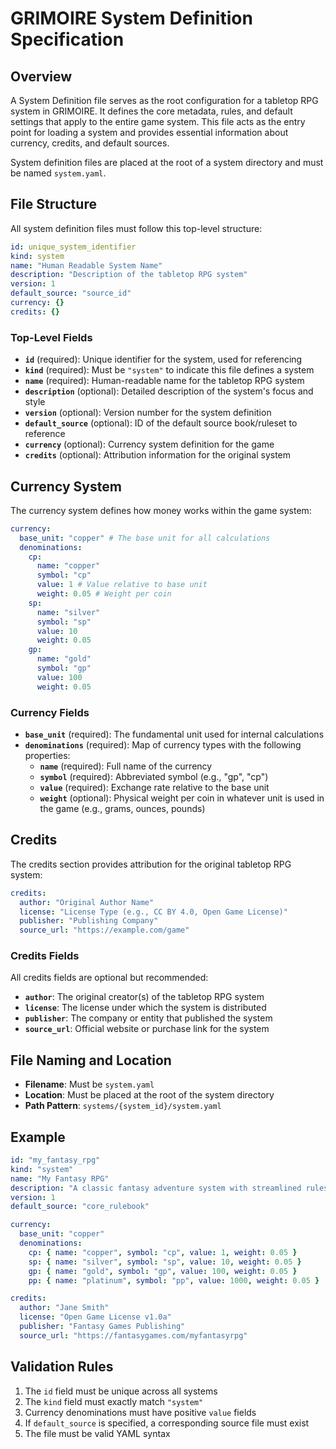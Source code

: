 # GRIMOIRE System Definition Specification

## Overview

A System Definition file serves as the root configuration for a tabletop RPG system in GRIMOIRE. It defines the core metadata, rules, and default settings that apply to the entire game system. This file acts as the entry point for loading a system and provides essential information about currency, credits, and default sources.

System definition files are placed at the root of a system directory and must be named `system.yaml`.

## File Structure

All system definition files must follow this top-level structure:

```yaml
id: unique_system_identifier
kind: system
name: "Human Readable System Name"
description: "Description of the tabletop RPG system"
version: 1
default_source: "source_id"
currency: {}
credits: {}
```

### Top-Level Fields

- **`id`** (required): Unique identifier for the system, used for referencing
- **`kind`** (required): Must be `"system"` to indicate this file defines a system
- **`name`** (required): Human-readable name for the tabletop RPG system
- **`description`** (optional): Detailed description of the system's focus and style
- **`version`** (optional): Version number for the system definition
- **`default_source`** (optional): ID of the default source book/ruleset to reference
- **`currency`** (optional): Currency system definition for the game
- **`credits`** (optional): Attribution information for the original system

## Currency System

The currency system defines how money works within the game system:

```yaml
currency:
  base_unit: "copper" # The base unit for all calculations
  denominations:
    cp:
      name: "copper"
      symbol: "cp"
      value: 1 # Value relative to base unit
      weight: 0.05 # Weight per coin
    sp:
      name: "silver"
      symbol: "sp"
      value: 10
      weight: 0.05
    gp:
      name: "gold"
      symbol: "gp"
      value: 100
      weight: 0.05
```

### Currency Fields

- **`base_unit`** (required): The fundamental unit used for internal calculations
- **`denominations`** (required): Map of currency types with the following properties:
  - **`name`** (required): Full name of the currency
  - **`symbol`** (required): Abbreviated symbol (e.g., "gp", "cp")
  - **`value`** (required): Exchange rate relative to the base unit
  - **`weight`** (optional): Physical weight per coin in whatever unit is used in the game (e.g., grams, ounces, pounds)

## Credits

The credits section provides attribution for the original tabletop RPG system:

```yaml
credits:
  author: "Original Author Name"
  license: "License Type (e.g., CC BY 4.0, Open Game License)"
  publisher: "Publishing Company"
  source_url: "https://example.com/game"
```

### Credits Fields

All credits fields are optional but recommended:

- **`author`**: The original creator(s) of the tabletop RPG system
- **`license`**: The license under which the system is distributed
- **`publisher`**: The company or entity that published the system
- **`source_url`**: Official website or purchase link for the system

## File Naming and Location

- **Filename**: Must be `system.yaml`
- **Location**: Must be placed at the root of the system directory
- **Path Pattern**: `systems/{system_id}/system.yaml`

## Example

```yaml
id: "my_fantasy_rpg"
kind: "system"
name: "My Fantasy RPG"
description: "A classic fantasy adventure system with streamlined rules"
version: 1
default_source: "core_rulebook"

currency:
  base_unit: "copper"
  denominations:
    cp: { name: "copper", symbol: "cp", value: 1, weight: 0.05 }
    sp: { name: "silver", symbol: "sp", value: 10, weight: 0.05 }
    gp: { name: "gold", symbol: "gp", value: 100, weight: 0.05 }
    pp: { name: "platinum", symbol: "pp", value: 1000, weight: 0.05 }

credits:
  author: "Jane Smith"
  license: "Open Game License v1.0a"
  publisher: "Fantasy Games Publishing"
  source_url: "https://fantasygames.com/myfantasyrpg"
```

## Validation Rules

1. The `id` field must be unique across all systems
2. The `kind` field must exactly match `"system"`
3. Currency denominations must have positive `value` fields
4. If `default_source` is specified, a corresponding source file must exist
5. The file must be valid YAML syntax
